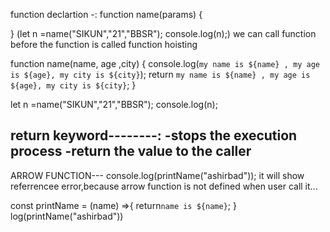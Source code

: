 function
declartion -:
 function name(params) {
    
 }
(let n =name("SIKUN","21","BBSR");
 console.log(n);) we can call function before the function is called function hoisting 


function name(name, age ,city) {
    console.log(`my name is ${name} , my age is ${age}, my city is ${city}`);
    return `my name is ${name} , my age is ${age}, my city is ${city}`;
}

  let n =name("SIKUN","21","BBSR");
  console.log(n);




 return keyword--------:
-stops the execution process
-return the value to the caller
-

ARROW FUNCTION---
console.log(printName("ashirbad")); it will show referrencee error,because arrow function is not defined when user call it...

const printName = (name) =>{
    return`name is ${name}`;
}
log(printName("ashirbad"))


